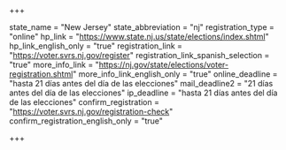 +++

state_name = "New Jersey"
state_abbreviation = "nj"
registration_type = "online"
hp_link = "https://www.state.nj.us/state/elections/index.shtml"
hp_link_english_only = "true"
registration_link = "https://voter.svrs.nj.gov/register"
registration_link_spanish_selection = "true"
more_info_link = "https://nj.gov/state/elections/voter-registration.shtml"
more_info_link_english_only = "true"
online_deadline = "hasta 21 días antes del día de las elecciones"
mail_deadline2 = "21 días antes del día de las elecciones"
ip_deadline = "hasta 21 días antes del día de las elecciones"
confirm_registration = "https://voter.svrs.nj.gov/registration-check"
confirm_registration_english_only = "true"

+++